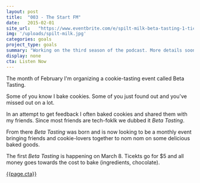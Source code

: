 ```yaml
---
layout: post
title:  "003 - The Start FM"
date:   2015-02-01
site_url:   "https://www.eventbrite.com/e/spilt-milk-beta-tasting-1-tickets-5659271032"
img: '/uploads/spilt-milk.jpg'
categories: goals
project_type: goals
summary: "Working on the third season of the podcast. More details soon!"
display: none
cta: Listen Now
---
```

The month of February I'm organizing a cookie-tasting event called Beta Tasting.

Some of you know I bake cookies. Some of you just found out and you've missed out on a lot. 


In an attempt to get feedback I often baked cookies and shared them with my friends. Since most friends are tech-foklk we dubbed it *Beta Tasting*.

From there *Beta Tasting* was born and is now looking to be a monthly event bringing friends and cookie-lovers together to nom nom on some delicious baked goods. 

The first *Beta Tasting* is happening on March 8. Ticekts go for $5 and all money goes towards the cost to bake (ingredients, chocolate).

<a href="{{page.site_url}}" class="btn btn-project" target="_blank">{{page.cta}}</a>